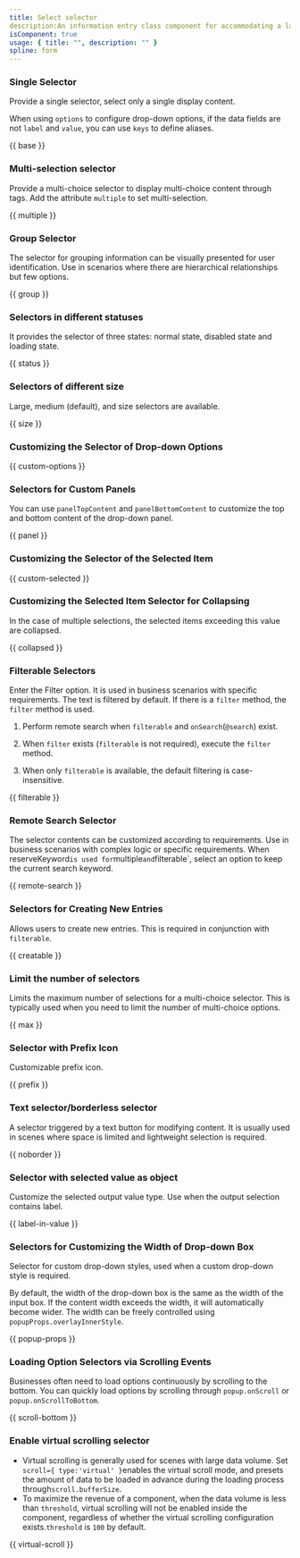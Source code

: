 ```yaml
---
title: Select selector
description:An information entry class component for accommodating a large number of options.
isComponent: true
usage: { title: "", description: "" }
spline: form
---
```


### Single Selector

Provide a single selector, select only a single display content.

When using `options` to configure drop-down options, if the data fields are not `label` and `value`, you can use `keys` to define aliases.

{{ base }}

### Multi-selection selector

Provide a multi-choice selector to display multi-choice content through tags. Add the attribute `multiple` to set multi-selection.

{{ multiple }}

### Group Selector

The selector for grouping information can be visually presented for user identification. Use in scenarios where there are hierarchical relationships but few options.

{{ group }}

### Selectors in different statuses

It provides the selector of three states: normal state, disabled state and loading state.

{{ status }}

### Selectors of different size

Large, medium (default), and size selectors are available.

{{ size }}

### Customizing the Selector of Drop-down Options

{{ custom-options }}

### Selectors for Custom Panels

You can use `panelTopContent` and `panelBottomContent` to customize the top and bottom content of the drop-down panel.

{{ panel }}

### Customizing the Selector of the Selected Item

{{ custom-selected }}

### Customizing the Selected Item Selector for Collapsing

In the case of multiple selections, the selected items exceeding this value are collapsed.

{{ collapsed }}

### Filterable Selectors

Enter the Filter option. It is used in business scenarios with specific requirements. The text is filtered by default. If there is a `filter` method, the `filter` method is used.

1.  Perform remote search when `filterable` and `onSearch`(`@search`) exist.

2.  When `filter` exists (`filterable` is not required), execute the `filter` method.

3.  When only `filterable` is available, the default filtering is case-insensitive.

{{ filterable }}

### Remote Search Selector

The selector contents can be customized according to requirements. Use in business scenarios with complex logic or specific requirements. When reserveKeyword`is used for`multiple`and`filterable`, select an option to keep the current search keyword.

{{ remote-search }}

### Selectors for Creating New Entries

Allows users to create new entries. This is required in conjunction with `filterable`.

{{ creatable }}

### Limit the number of selectors

Limits the maximum number of selections for a multi-choice selector. This is typically used when you need to limit the number of multi-choice options.

{{ max }}

### Selector with Prefix Icon

Customizable prefix icon.

{{ prefix }}

### Text selector/borderless selector

A selector triggered by a text button for modifying content. It is usually used in scenes where space is limited and lightweight selection is required.

{{ noborder }}

### Selector with selected value as object

Customize the selected output value type. Use when the output selection contains label.

{{ label-in-value }}

### Selectors for Customizing the Width of Drop-down Box

Selector for custom drop-down styles, used when a custom drop-down style is required.

By default, the width of the drop-down box is the same as the width of the input box. If the content width exceeds the width, it will automatically become wider. The width can be freely controlled using `popupProps.overlayInnerStyle`.

{{ popup-props }}

### Loading Option Selectors via Scrolling Events

Businesses often need to load options continuously by scrolling to the bottom. You can quickly load options by scrolling through `popup.onScroll` or `popup.onScrollToBottom`.

{{ scroll-bottom }}

### Enable virtual scrolling selector

- Virtual scrolling is generally used for scenes with large data volume. Set `scroll={ type:'virtual' }`enables the virtual scroll mode, and presets the amount of data to be loaded in advance during the loading process through`scroll.bufferSize`.
- To maximize the revenue of a component, when the data volume is less than `threshold`, virtual scrolling will not be enabled inside the component, regardless of whether the virtual scrolling configuration exists.`threshold` is `100` by default.

{{ virtual-scroll }}
